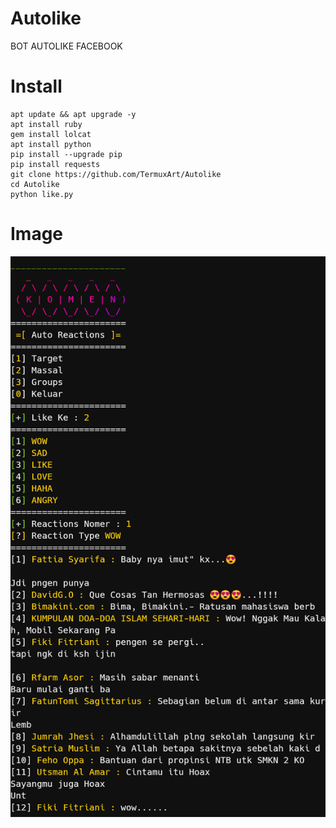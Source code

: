 # Autolike

BOT AUTOLIKE FACEBOOK

# Install
```
apt update && apt upgrade -y
apt install ruby
gem install lolcat
apt install python
pip install --upgrade pip
pip install requests
git clone https://github.com/TermuxArt/Autolike
cd Autolike
python like.py

```

# Image

<img src='Like/Like.png'>
